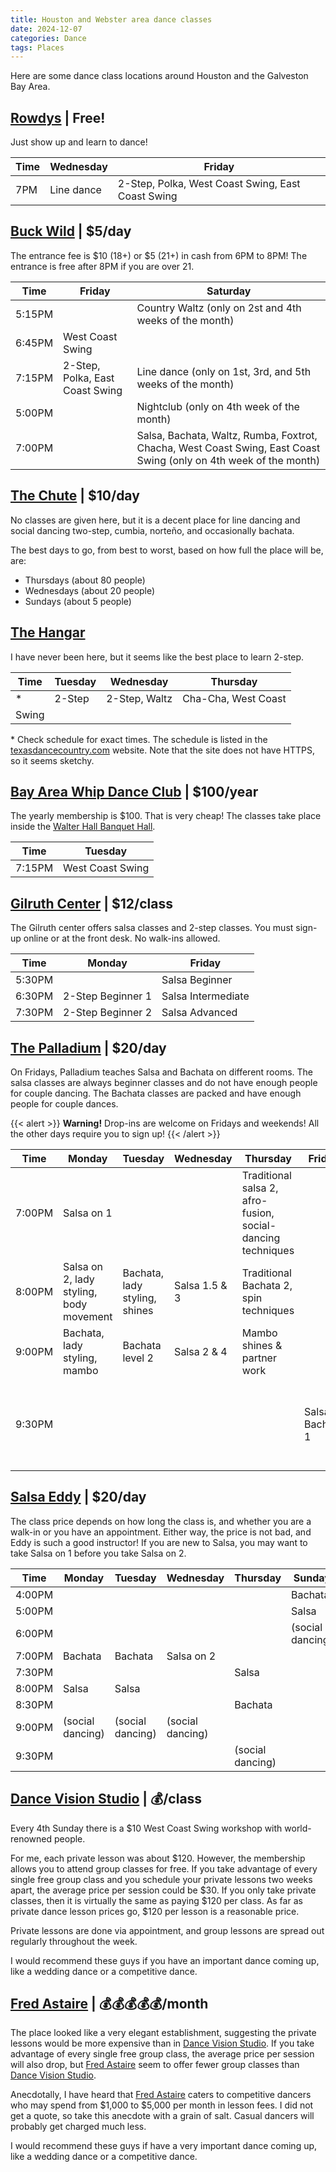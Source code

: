 ```yaml
---
title: Houston and Webster area dance classes
date: 2024-12-07
categories: Dance
tags: Places
---
```


Here are some dance class locations around Houston and the Galveston Bay Area.

## [Rowdys] | Free!

Just show up and learn to dance!

| Time | Wednesday  | Friday                                            |
| ---- | ---------- | ------------------------------------------------- |
| 7PM  | Line dance | 2-Step, Polka, West Coast Swing, East Coast Swing |

## [Buck Wild] | \$5/day

The entrance fee is \$10 (18+) or \$5 (21+) in cash from 6PM to 8PM! The
entrance is free after 8PM if you are over 21.

| Time   | Friday                          | Saturday                                                                                                          |
| ------ | ------------------------------- | ----------------------------------------------------------------------------------------------------------------- |
| 5:15PM |                                 | Country Waltz (only on 2st and 4th weeks of the month)                                                            |
| 6:45PM | West Coast Swing                |                                                                                                                   |
| 7:15PM | 2-Step, Polka, East Coast Swing | Line dance (only on 1st, 3rd, and 5th weeks of the month)                                                         |
| 5:00PM |                                 | Nightclub (only on 4th week of the month)                                                                         |
| 7:00PM |                                 | Salsa, Bachata, Waltz, Rumba, Foxtrot, Chacha, West Coast Swing, East Coast Swing (only on 4th week of the month) |

## [The Chute] | \$10/day

No classes are given here, but it is a decent place for line dancing and social
dancing two-step, cumbia, norteño, and occasionally bachata.

The best days to go, from best to worst, based on how full the place will be,
are:

- Thursdays (about 80 people)
- Wednesdays (about 20 people)
- Sundays (about 5 people)

## [The Hangar]

I have never been here, but it seems like the best place to learn 2-step.

| Time  | Tuesday | Wednesday     | Thursday            |
| ----- | ------- | ------------- | ------------------- |
| \*    | 2-Step  | 2-Step, Waltz | Cha-Cha, West Coast |
| Swing |

\* Check schedule for exact times. The schedule is listed in the
[texasdancecountry.com] website. Note that the site does not have HTTPS, so it
seems sketchy.

## [Bay Area Whip Dance Club] | \$100/year

The yearly membership is $100. That is very cheap! The classes take place inside
the [Walter Hall Banquet Hall].

| Time   | Tuesday          |
| ------ | ---------------- |
| 7:15PM | West Coast Swing |

## [Gilruth Center] | \$12/class

The Gilruth center offers salsa classes and 2-step classes. You must sign-up
online or at the front desk. No walk-ins allowed.

| Time   | Monday            | Friday             |
| ------ | ----------------- | ------------------ |
| 5:30PM |                   | Salsa Beginner     |
| 6:30PM | 2-Step Beginner 1 | Salsa Intermediate |
| 7:30PM | 2-Step Beginner 2 | Salsa Advanced     |

## [The Palladium] | \$20/day

On Fridays, Palladium teaches Salsa and Bachata on different rooms. The salsa
classes are always beginner classes and do not have enough people for couple
dancing. The Bachata classes are packed and have enough people for couple
dances.

{{< alert >}} **Warning!** Drop-ins are welcome on Fridays and weekends! All the
other days require you to sign up! {{< /alert >}}

| Time   | Monday                                  | Tuesday                       | Wednesday     | Thursday                                                    | Friday             | Saturday                                           |
| ------ | --------------------------------------- | ----------------------------- | ------------- | ----------------------------------------------------------- | ------------------ | -------------------------------------------------- |
| 7:00PM | Salsa on 1                              |                               |               | Traditional salsa 2, afro-fusion, social-dancing techniques |                    |                                                    |
| 8:00PM | Salsa on 2, lady styling, body movement | Bachata, lady styling, shines | Salsa 1.5 & 3 | Traditional Bachata 2, spin techniques                      |                    |                                                    |
| 9:00PM | Bachata, lady styling, mambo            | Bachata level 2               | Salsa 2 & 4   | Mambo shines & partner work                                 |                    |                                                    |
| 9:30PM |                                         |                               |               |                                                             | Salsa 1, Bachata 1 | Salsa & Bachata social (2nd and 4th week of month) |

## [Salsa Eddy] | \$20/day

The class price depends on how long the class is, and whether you are a walk-in
or you have an appointment. Either way, the price is not bad, and Eddy is such a
good instructor! If you are new to Salsa, you may want to take Salsa on 1 before
you take Salsa on 2.

| Time   | Monday           | Tuesday          | Wednesday        | Thursday         | Sunday           |
| ------ | ---------------- | ---------------- | ---------------- | ---------------- | ---------------- |
| 4:00PM |                  |                  |                  |                  | Bachata          |
| 5:00PM |                  |                  |                  |                  | Salsa            |
| 6:00PM |                  |                  |                  |                  | (social dancing) |
| 7:00PM | Bachata          | Bachata          | Salsa on 2       |                  |
| 7:30PM |                  |                  |                  | Salsa            |
| 8:00PM | Salsa            | Salsa            |                  |                  |
| 8:30PM |                  |                  |                  | Bachata          |
| 9:00PM | (social dancing) | (social dancing) | (social dancing) |                  |
| 9:30PM |                  |                  |                  | (social dancing) |

## [Dance Vision Studio] | 💰/class

Every 4th Sunday there is a \$10 West Coast Swing workshop with world-renowned
people.

For me, each private lesson was about \$120. However, the membership allows you
to attend group classes for free. If you take advantage of every single free
group class and you schedule your private lessons two weeks apart, the average
price per session could be \$30. If you only take private classes, then it is
virtually the same as paying \$120 per class. As far as private dance lesson
prices go, \$120 per lesson is a reasonable price.

Private lessons are done via appointment, and group lessons are spread out
regularly throughout the week.

I would recommend these guys if you have an important dance coming up, like a
wedding dance or a competitive dance.

## [Fred Astaire] | 💰💰💰💰💰/month

The place looked like a very elegant establishment, suggesting the private
lessons would be more expensive than in [Dance Vision Studio]. If you take
advantage of every single free group class, the average price per session will
also drop, but [Fred Astaire] seem to offer fewer group classes than [Dance
Vision Studio].

Anecdotally, I have heard that [Fred Astaire] caters to competitive dancers who
may spend from \$1,000 to \$5,000 per month in lesson fees. I did not get a
quote, so take this anecdote with a grain of salt. Casual dancers will probably
get charged much less.

I would recommend these guys if have a very important dance coming up, like a
wedding dance or a competitive dance.

[Bay Area Whip Dance Club]: https://www.bawdc.org/
[Buck Wild]: https://www.buckwildcountrydanceclub.com/
[Dance Vision Studio]: https://dancevisiontexas.com/dance-vision-clear-lake/
[Fred Astaire]: https://ekkart.com/
[Gilruth Center]:
  https://anc.apm.activecommunities.com/starport/activity/search?activity_select_param=2&viewMode=list
[Rowdys]: https://rowdysdancehall.com/home/webster/
[Salsa Eddy]: https://www.salsaeddy.com/
[The Chute]: https://thechutebaytown.com/
[The Hangar]: https://maps.app.goo.gl/WuJ6ZYWS9DxhtgpBA
[The Palladium]: https://www.thepalladiumhouston.com/
[Walter Hall Banquet Hall]: https://maps.app.goo.gl/dNKeYf1f2xzajpEN7
[texasdancecountry.com]: https://texasdancecountry.com/schedule.html
